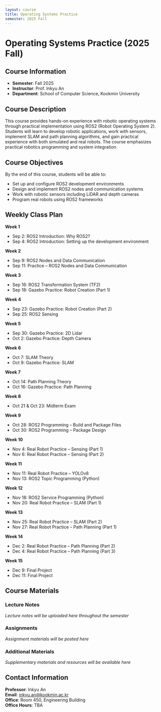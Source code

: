 ```yaml
---
layout: course
title: Operating Systems Practice
semester: 2025 Fall
---
```


# Operating Systems Practice (2025 Fall)

## Course Information

- **Semester**: Fall 2025
- **Instructor**: Prof. Inkyu An
- **Department**: School of Computer Science, Kookmin University

## Course Description

This course provides hands-on experience with robotic operating systems through practical implementation using ROS2 (Robot Operating System 2). Students will learn to develop robotic applications, work with sensors, implement SLAM and path planning algorithms, and gain practical experience with both simulated and real robots. The course emphasizes practical robotics programming and system integration.

## Course Objectives

By the end of this course, students will be able to:
- Set up and configure ROS2 development environments
- Design and implement ROS2 nodes and communication systems
- Work with robotic sensors including LiDAR and depth cameras
- Program real robots using ROS2 frameworks

## Weekly Class Plan

**Week 1**
- Sep 2: ROS2 Introduction: Why ROS2?
- Sep 4: ROS2 Introduction: Setting up the development environment

**Week 2**
- Sep 9: ROS2 Nodes and Data Communication
- Sep 11: Practice – ROS2 Nodes and Data Communication

**Week 3**
- Sep 16: ROS2 Transformation System (TF2)
- Sep 18: Gazebo Practice: Robot Creation (Part 1)

**Week 4**
- Sep 23: Gazebo Practice: Robot Creation (Part 2)
- Sep 25: ROS2 Sensing

**Week 5**
- Sep 30: Gazebo Practice: 2D Lidar
- Oct 2: Gazebo Practice: Depth Camera

**Week 6**
- Oct 7: SLAM Theory
- Oct 9: Gazebo Practice: SLAM

**Week 7**
- Oct 14: Path Planning Theory
- Oct 16: Gazebo Practice: Path Planning

**Week 8**
- Oct 21 & Oct 23: Midterm Exam

**Week 9**
- Oct 28: ROS2 Programming – Build and Package Files
- Oct 30: ROS2 Programming – Package Design

**Week 10**
- Nov 4: Real Robot Practice – Sensing (Part 1)
- Nov 6: Real Robot Practice – Sensing (Part 2)

**Week 11**
- Nov 11: Real Robot Practice – YOLOv8
- Nov 13: ROS2 Topic Programming (Python)

**Week 12**
- Nov 18: ROS2 Service Programming (Python)
- Nov 20: Real Robot Practice – SLAM (Part 1)

**Week 13**
- Nov 25: Real Robot Practice – SLAM (Part 2)
- Nov 27: Real Robot Practice – Path Planning (Part 1)

**Week 14**
- Dec 2: Real Robot Practice – Path Planning (Part 2)
- Dec 4: Real Robot Practice – Path Planning (Part 3)

**Week 15**
- Dec 9: Final Project
- Dec 11: Final Project

## Course Materials

### Lecture Notes
*Lecture notes will be uploaded here throughout the semester*

<!-- Example format - uncomment and modify as you add materials:
- [Lecture 1: Introduction to OS Practice](/assets/courses/operating-systems-practice-2025fall/lectures/lecture01-introduction.pdf)
- [Lecture 2: Process Management](/assets/courses/operating-systems-practice-2025fall/lectures/lecture02-processes.pdf)
-->

### Assignments
*Assignment materials will be posted here*

<!-- Example format - uncomment and modify as you add assignments:
- [Assignment 1: System Calls](/assets/courses/operating-systems-practice-2025fall/assignments/assignment01.pdf)
- [Assignment 2: Process Scheduling](/assets/courses/operating-systems-practice-2025fall/assignments/assignment02.pdf)
-->

### Additional Materials
*Supplementary materials and resources will be available here*

<!-- Example format - uncomment and modify as you add materials:
- [Course Syllabus](/assets/courses/operating-systems-practice-2025fall/materials/syllabus.pdf)
- [Linux Kernel Programming Guide](/assets/courses/operating-systems-practice-2025fall/materials/kernel-guide.pdf)
-->

## Contact Information

**Professor**: Inkyu An  
**Email**: inkyu.an@kookmin.ac.kr  
**Office**: Room 450, Engineering Building  
**Office Hours**: TBA